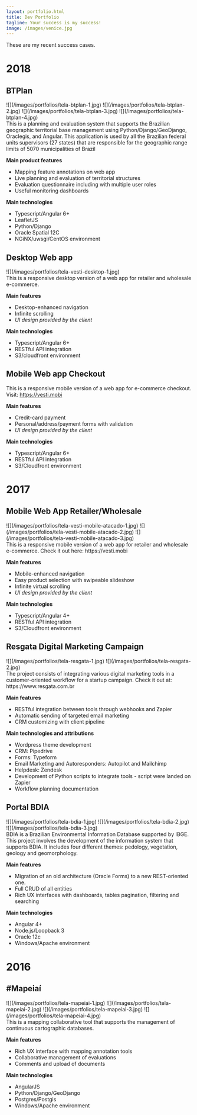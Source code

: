 ```yaml
---
layout: portfolio.html
title: Dev Portfolio
tagline: Your success is my success!
image: /images/venice.jpg
---
```


These are my recent success cases.

# 2018

## BTPlan

<div class="carousel">
![](/images/portfolios/tela-btplan-1.jpg)
![](/images/portfolios/tela-btplan-2.jpg)
![](/images/portfolios/tela-btplan-3.jpg)
![](/images/portfolios/tela-btplan-4.jpg)
</div>
This is a planning and evaluation system that supports the Brazilian geographic territorial base management using Python/Django/GeoDjango, Oraclegis, and Angular. This application is used by all the Brazilian federal units supervisors (27 states) that are responsible for the geographic range limits of 5070 municipalities of Brazil

**Main product features**
* Mapping feature annotations on web app
* Live planning and evaluation of territorial structures
* Evaluation questionnaire including with multiple user roles
* Useful monitoring dashboards

**Main technologies**
* Typescript/Angular 6+
* LeafletJS
* Python/Django
* Oracle Spatial 12C
* NGiNX/uwsgi/CentOS environment


## Desktop Web app

<div class="carousel">
![](/images/portfolios/tela-vesti-desktop-1.jpg)
</div>
This is a responsive desktop version of a web app for retailer and wholesale e-commerce. 

**Main features**
* Desktop-enhanced navigation
* Infinite scrolling
* *UI design provided by the client*

**Main technologies**
* Typescript/Angular 6+
* RESTful API integration
* S3/cloudfront environment

## Mobile Web app Checkout

This is a responsive mobile version of a web app for e-commerce checkout. 
Visit: https://vesti.mobi

**Main features**
* Credit-card payment
* Personal/address/payment forms with validation
* *UI design provided by the client*

**Main technologies**
* Typescript/Angular 6+
* RESTful API integration
* S3/Cloudfront environment

# 2017
## Mobile Web App Retailer/Wholesale
<div class="carousel">
![](/images/portfolios/tela-vesti-mobile-atacado-1.jpg)
![](/images/portfolios/tela-vesti-mobile-atacado-2.jpg)
![](/images/portfolios/tela-vesti-mobile-atacado-3.jpg)
</div>
This is a responsive mobile version of a web app for retailer and wholesale e-commerce.
Check it out here: https://vesti.mobi

**Main features**
* Mobile-enhanced navigation
* Easy product selection with swipeable slideshow
* Infinite virtual scrolling
* *UI design provided by the client*

**Main technologies**
* Typescript/Angular 4+
* RESTful API integration
* S3/Cloudfront environment

## Resgata Digital Marketing Campaign
<div class="carousel">
![](/images/portfolios/tela-resgata-1.jpg)
![](/images/portfolios/tela-resgata-2.jpg)
</div>
The project consists of integrating various digital marketing tools in a customer-oriented workflow for a startup campaign.
Check it out at: https://www.resgata.com.br

**Main features**
* RESTful integration between tools through webhooks and Zapier
* Automatic sending of targeted email marketing
* CRM customizing with client pipeline

**Main technologies and attributions**
* Wordpress theme development
* CRM: Pipedrive
* Forms: Typeform
* Email Marketing and Autoresponders: Autopilot and Mailchimp
* Helpdesk: Zendesk
* Development of Python scripts to integrate tools - script were landed on Zapier
* Workflow planning documentation


## Portal BDIA
<div class="carousel">
![](/images/portfolios/tela-bdia-1.jpg)
![](/images/portfolios/tela-bdia-2.jpg)
![](/images/portfolios/tela-bdia-3.jpg)
</div>
BDIA is a Brazilian Environmental Information Database supported by IBGE. This project involves the development of 
the information system that supports BDIA. It includes four different themes: pedology, vegetation, geology and geomorphology.

**Main features**
* Migration of an old architecture (Oracle Forms) to a new REST-oriented one.
* Full CRUD of all entities
* Rich UX interfaces with dashboards, tables pagination, filtering and searching

**Main technologies**
* Angular 4+
* Node.js/Loopback 3
* Oracle 12c
* Windows/Apache environment

# 2016
## #Mapeiaí
<div class="carousel">
![](/images/portfolios/tela-mapeiai-1.jpg)
![](/images/portfolios/tela-mapeiai-2.jpg)
![](/images/portfolios/tela-mapeiai-3.jpg)
![](/images/portfolios/tela-mapeiai-4.jpg)
</div>
This is a mapping collaborative tool that supports the management of continuous cartographic databases.

**Main features**
* Rich UX interface with mapping annotation tools
* Collaborative management of evaluations
* Comments and upload of documents

**Main technologies**
* AngularJS
* Python/Django/GeoDjango
* Postgres/Postgis
* Windows/Apache environment